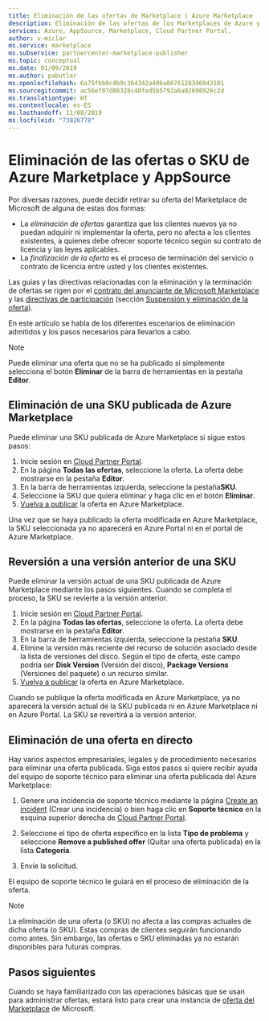 ```yaml
---
title: Eliminación de las ofertas de Marketplace | Azure Marketplace
description: Eliminación de las ofertas de los Marketplaces de Azure y AppSource mediante Cloud Partner Portal
services: Azure, AppSource, Marketplace, Cloud Partner Portal,
author: v-miclar
ms.service: marketplace
ms.subservice: partnercenter-marketplace-publisher
ms.topic: conceptual
ms.date: 01/09/2019
ms.author: pabutler
ms.openlocfilehash: 6a75fbb0c4b9c364342a406a8076128346943101
ms.sourcegitcommit: ac56ef07d86328c40fed5b5792a6a02698926c2d
ms.translationtype: HT
ms.contentlocale: es-ES
ms.lasthandoff: 11/08/2019
ms.locfileid: "73826778"
---
```

# <a name="delete-azure-marketplace-and-appsource-offers-or-skus"></a>Eliminación de las ofertas o SKU de Azure Marketplace y AppSource

Por diversas razones, puede decidir retirar su oferta del Marketplace de Microsoft de alguna de estas dos formas:

- La *eliminación de ofertas* garantiza que los clientes nuevos ya no puedan adquirir ni implementar la oferta, pero no afecta a los clientes existentes, a quienes debe ofrecer soporte técnico según su contrato de licencia y las leyes aplicables. 
- La *finalización de la oferta* es el proceso de terminación del servicio o contrato de licencia entre usted y los clientes existentes. 

Las guías y las directivas relacionadas con la eliminación y la terminación de ofertas se rigen por el [contrato del anunciante de Microsoft Marketplace](https://go.microsoft.com/fwlink/?LinkID=699560) y las [directivas de participación](https://azure.microsoft.com/support/legal/marketplace/participation-policies/) (sección [Suspensión y eliminación de la oferta](https://docs.microsoft.com/legal/marketplace/participation-policy#offering-suspension-and-removal)). 

En este artículo se habla de los diferentes escenarios de eliminación admitidos y los pasos necesarios para llevarlos a cabo.  

> [!NOTE]
> Puede eliminar una oferta que no se ha publicado si simplemente selecciona el botón **Eliminar** de la barra de herramientas en la pestaña **Editor**.


## <a name="delete-a-published-sku-from-the-azure-marketplace"></a>Eliminación de una SKU publicada de Azure Marketplace

Puede eliminar una SKU publicada de Azure Marketplace si sigue estos pasos:

1.  Inicie sesión en [Cloud Partner Portal](https://cloudpartner.azure.com/).
2.  En la página **Todas las ofertas**, seleccione la oferta.  La oferta debe mostrarse en la pestaña **Editor**.
3.  En la barra de herramientas izquierda, seleccione la pestaña**SKU**. 
4.  Seleccione la SKU que quiera eliminar y haga clic en el botón **Eliminar**.
5.  [Vuelva a publicar](./cpp-publish-offer.md) la oferta en Azure Marketplace.

Una vez que se haya publicado la oferta modificada en Azure Marketplace, la SKU seleccionada ya no aparecerá en Azure Portal ni en el portal de Azure Marketplace.


## <a name="roll-back-to-a-previous-sku-version"></a>Reversión a una versión anterior de una SKU

Puede eliminar la versión actual de una SKU publicada de Azure Marketplace mediante los pasos siguientes. Cuando se completa el proceso, la SKU se revierte a la versión anterior.

1. Inicie sesión en [Cloud Partner Portal](https://cloudpartner.azure.com/).
2. En la página **Todas las ofertas**, seleccione la oferta.  La oferta debe mostrarse en la pestaña **Editor**.
3. En la barra de herramientas izquierda, seleccione la pestaña **SKU**. 
4. Elimine la versión más reciente del recurso de solución asociado desde la lista de versiones del disco.  Según el tipo de oferta, este campo podría ser **Disk Version** (Versión del disco), **Package Versions** (Versiones del paquete) o un recurso similar. 
5. [Vuelva a publicar](./cpp-publish-offer.md) la oferta en Azure Marketplace.

Cuando se publique la oferta modificada en Azure Marketplace, ya no aparecerá la versión actual de la SKU publicada ni en Azure Marketplace ni en Azure Portal.  La SKU se revertirá a la versión anterior.


## <a name="delete-a-live-offer"></a>Eliminación de una oferta en directo

Hay varios aspectos empresariales, legales y de procedimiento necesarios para eliminar una oferta publicada. Siga estos pasos si quiere recibir ayuda del equipo de soporte técnico para eliminar una oferta publicada del Azure Marketplace:

1.  Genere una incidencia de soporte técnico mediante la página [Create an incident](https://go.microsoft.com/fwlink/?linkid=844975) (Crear una incidencia) o bien haga clic en **Soporte técnico** en la esquina superior derecha de [Cloud Partner Portal](https://cloudpartner.azure.com/).

2.  Seleccione el tipo de oferta específico en la lista **Tipo de problema** y seleccione **Remove a published offer** (Quitar una oferta publicada) en la lista **Categoría**.

3.  Envíe la solicitud.

El equipo de soporte técnico le guiará en el proceso de eliminación de la oferta.

> [!NOTE]
> La eliminación de una oferta (o SKU) no afecta a las compras actuales de dicha oferta (o SKU). Estas compras de clientes seguirán funcionando como antes. Sin embargo, las ofertas o SKU eliminadas ya no estarán disponibles para futuras compras.


## <a name="next-steps"></a>Pasos siguientes

Cuando se haya familiarizado con las operaciones básicas que se usan para administrar ofertas, estará listo para crear una instancia de [oferta del Marketplace](../cpp-marketplace-offers.md) de Microsoft.
